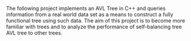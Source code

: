 The following project implements an AVL Tree in C++ and
queries information from a real world data set
as a means to construct a fully functional tree using
such data. The aim of this project is to become
more familiar with trees and to analyze the performance of 
self-balancing tree AVL tree to other trees.
